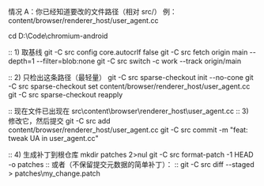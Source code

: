 情况 A：你已经知道要改的文件路径（相对 src/）
例：content/browser/renderer_host/user_agent.cc


cd D:\Code\chromium-android

:: 1) 取基线
git -C src config core.autocrlf false
git -C src fetch origin main --depth=1 --filter=blob:none
git -C src switch -c work --track origin/main

:: 2) 只检出这条路径（最轻量）
git -C src sparse-checkout init --no-cone
git -C src sparse-checkout set content/browser/renderer_host/user_agent.cc
git -C src sparse-checkout reapply

:: 现在文件已出现在 src\content\browser\renderer_host\user_agent.cc
:: 3) 修改它，然后提交
git -C src add content/browser/renderer_host/user_agent.cc
git -C src commit -m "feat: tweak UA in user_agent.cc"

:: 4) 生成补丁到根仓库
mkdir patches 2>nul
git -C src format-patch -1 HEAD -o patches
:: 或者（不保留提交元数据的简单补丁）：
:: git -C src diff --staged > patches\my_change.patch
